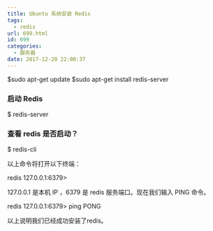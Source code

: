 ```yaml
---
title: Ubuntu 系统安装 Redis
tags:
  - redis
url: 699.html
id: 699
categories:
  - 服务器
date: 2017-12-20 22:00:37
---
```


$sudo apt-get update
$sudo apt-get install redis-server

### 启动 Redis

$ redis-server

### 查看 redis 是否启动？

$ redis-cli

以上命令将打开以下终端：

redis 127.0.0.1:6379>

127.0.0.1 是本机 IP ，6379 是 redis 服务端口。现在我们输入 PING 命令。

redis 127.0.0.1:6379> ping
PONG

以上说明我们已经成功安装了redis。
